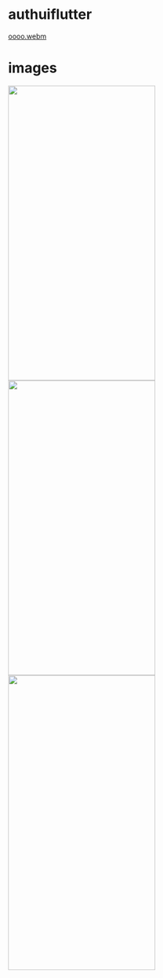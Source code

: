 # authuiflutter
[oooo.webm](https://user-images.githubusercontent.com/113675481/203848098-12025374-6fbb-4339-899e-2c872267633f.webm)
# images 

<img src ="https://user-images.githubusercontent.com/113675481/203848332-4bd62c01-a6f9-4ed6-8d99-346f7d052d56.png" width="300" height="600" />   <img src ="https://user-images.githubusercontent.com/113675481/203848340-67a7ad57-ad35-494a-b7fd-59ff3f76e9b0.png" width="300" height="600" /> <img src ="https://user-images.githubusercontent.com/113675481/203848348-23ed7e59-d527-4326-bd4e-880ffc1bfba2.png"  width="300" height="600" />


